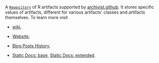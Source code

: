 A [`Repository`](https://github.com/pbiecek/archivist/wiki/archivist-package-Repository) of R artifacts supported by [archivist.github](https://github.com/MarcinKosinski/archivist.github). It stores specific values of artifacts, different for various artifacts' classes and artifacts themselves. To learn more visit 
 
 

- [wiki](https://github.com/pbiecek/archivist/wiki), 
 
- [Website](http://marcinkosinski.github.io/archivist.github), 

- [Blog Posts History](http://pbiecek.github.io/archivist/Posts.html), 

- [Static Docs: base](http://pbiecek.github.io/archivist/staticdocs/), [Static Docs: extended](http://marcinkosinski.github.io/archivist.github/staticdocs/).
